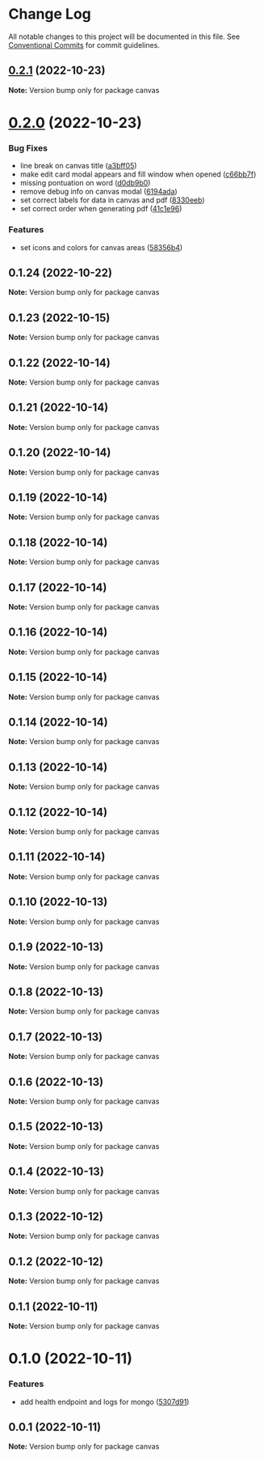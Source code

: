 # Change Log

All notable changes to this project will be documented in this file.
See [Conventional Commits](https://conventionalcommits.org) for commit guidelines.

## [0.2.1](https://github.com/rondymesquita/master-canvas/compare/v0.2.0...v0.2.1) (2022-10-23)

**Note:** Version bump only for package canvas





# [0.2.0](https://github.com/rondymesquita/master-canvas/compare/v0.1.24...v0.2.0) (2022-10-23)


### Bug Fixes

* line break on canvas title ([a3bff05](https://github.com/rondymesquita/master-canvas/commit/a3bff053054dcebbd501e2d1f0d36dcad5327137))
* make edit card modal appears and fill window when opened ([c66bb7f](https://github.com/rondymesquita/master-canvas/commit/c66bb7f79f564dd0792302c0ca7a4381c8949131))
* missing pontuation on word ([d0db9b0](https://github.com/rondymesquita/master-canvas/commit/d0db9b0dec2cccfc34a6771adde44b32052ffe80))
* remove debug info on canvas modal ([6194ada](https://github.com/rondymesquita/master-canvas/commit/6194adac0a920756be77aa5620bb82241f31fe8d))
* set correct labels for data in canvas and pdf ([8330eeb](https://github.com/rondymesquita/master-canvas/commit/8330eeb2cf8029af42cb38c6bd43a6ca5f5f5a29))
* set correct order when generating pdf ([41c1e96](https://github.com/rondymesquita/master-canvas/commit/41c1e967be890e5318b029c39cb2178ed8a2b765))


### Features

* set icons and colors for canvas areas ([58356b4](https://github.com/rondymesquita/master-canvas/commit/58356b474813284ba4483d1701bd6d91e792d6a9))





## 0.1.24 (2022-10-22)

**Note:** Version bump only for package canvas





## 0.1.23 (2022-10-15)

**Note:** Version bump only for package canvas





## 0.1.22 (2022-10-14)

**Note:** Version bump only for package canvas





## 0.1.21 (2022-10-14)

**Note:** Version bump only for package canvas





## 0.1.20 (2022-10-14)

**Note:** Version bump only for package canvas





## 0.1.19 (2022-10-14)

**Note:** Version bump only for package canvas





## 0.1.18 (2022-10-14)

**Note:** Version bump only for package canvas





## 0.1.17 (2022-10-14)

**Note:** Version bump only for package canvas





## 0.1.16 (2022-10-14)

**Note:** Version bump only for package canvas





## 0.1.15 (2022-10-14)

**Note:** Version bump only for package canvas





## 0.1.14 (2022-10-14)

**Note:** Version bump only for package canvas





## 0.1.13 (2022-10-14)

**Note:** Version bump only for package canvas





## 0.1.12 (2022-10-14)

**Note:** Version bump only for package canvas





## 0.1.11 (2022-10-14)

**Note:** Version bump only for package canvas





## 0.1.10 (2022-10-13)

**Note:** Version bump only for package canvas





## 0.1.9 (2022-10-13)

**Note:** Version bump only for package canvas





## 0.1.8 (2022-10-13)

**Note:** Version bump only for package canvas





## 0.1.7 (2022-10-13)

**Note:** Version bump only for package canvas





## 0.1.6 (2022-10-13)

**Note:** Version bump only for package canvas





## 0.1.5 (2022-10-13)

**Note:** Version bump only for package canvas





## 0.1.4 (2022-10-13)

**Note:** Version bump only for package canvas





## 0.1.3 (2022-10-12)

**Note:** Version bump only for package canvas





## 0.1.2 (2022-10-12)

**Note:** Version bump only for package canvas





## 0.1.1 (2022-10-11)

**Note:** Version bump only for package canvas





# 0.1.0 (2022-10-11)


### Features

* add health endpoint and logs for mongo ([5307d91](https://github.com/rondymesquita/master-canvas/commit/5307d91c85b5ef6cc5aad7ec5752593dfa154591))





## 0.0.1 (2022-10-11)

**Note:** Version bump only for package canvas
